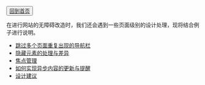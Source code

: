<button>[回到首页](../index.md)</button>

在进行网站的无障碍改造时，我们还会遇到一些页面级别的设计处理，现将结合例子进行说明。

- [跳过多个页面重复出现的导航栏](./content-creation-link/page1.md)
- [隐藏元素的处理与差异](./content-creation-link/page2.md)
- [焦点管理](./content-creation-link/page3.md)
- [如何实现异步内容的更新与提醒](./content-creation-link/page4.md)
- [设计建议](./content-creation-link/page5.md)